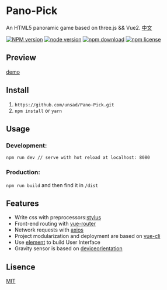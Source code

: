 # Pano-Pick

An HTML5 panoramic game based on three.js && Vue2. [中文](./README.cn.md)

[![NPM version][npm-image]][npm-url]
[![node version][node-image]][node-url]
[![npm download][download-image]][download-url]
[![npm license][license-image]][download-url]

[npm-image]: https://img.shields.io/npm/v/package.json.svg?style=flat-square
[npm-url]: https://npmjs.org/package/package.json
[node-image]: https://img.shields.io/badge/node.js-%3E=_6.0-green.svg?style=flat-square
[node-url]: http://nodejs.org/download/
[download-image]: https://img.shields.io/npm/dm/package.json.svg?style=flat-square
[download-url]: https://npmjs.org/package/package.json
[license-image]: https://img.shields.io/npm/l/package.json.svg

## Preview

[demo](http://sweetalkto.me/three/dist/index.html)

## Install

1. `https://github.com/unsad/Pano-Pick.git`
2. `npm install` or `yarn`

## Usage

### Development:

`npm run dev // serve with hot reload at localhost: 8080`

### Production:

`npm run build` and then find it in `/dist`

## Features

* Write css with preprocessors:[stylus](https://github.com/stylus/stylus)
* Front-end routing with [vue-router](https://github.com/vuejs/vue-router)
* Network requests with [axios](https://github.com/mzabriskie/axios)
* Project modularization and deployment are based on [vue-cli](https://github.com/vuejs/vue-cli)
* Use [element](https://github.com/ElemeFE/element) to build User Interface
* Gravity sensor is based on [deviceorientation](https://developer.mozilla.org/zh-CN/docs/Web/API/Detecting_device_orientation)

## Lisence

[MIT](https://opensource.org/licenses/MIT)
